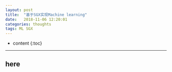```yaml
---
layout: post
title:  "基于SGX实现Machine learning"
date:   2018-11-06 12:20:01
categories: thoughts
tags: ML SGX
---
```


* content
{:toc}

---
## here

